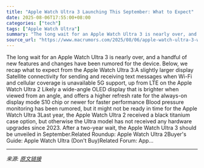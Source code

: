 ```yaml
---
title: "Apple Watch Ultra 3 Launching This September: What to Expect"
date: 2025-08-06T17:55:00+08:00
categories: ["tech"]
tags: ["Apple Watch Ultra"]
summary: "The long wait for an Apple Watch Ultra 3 is nearly over, and a handful of new features and changes have been rumored for the device. Below, we recap what to expect from the Apple Watch Ultra 3:A sligh"
source_url: "https://www.macrumors.com/2025/08/06/apple-watch-ultra-3-what-to-expect/"
---
```


The long wait for an Apple Watch Ultra 3 is nearly over, and a handful of new features and changes have been rumored for the device. Below, we recap what to expect from the Apple Watch Ultra 3:A slightly larger display Satellite connectivity for sending and receiving text messages when Wi-Fi and cellular coverage is unavailable 5G support, up from LTE on the Apple Watch Ultra 2 Likely a wide-angle OLED display that is brighter when viewed from an angle, and offers a higher refresh rate for the always-on display mode S10 chip or newer for faster performance Blood pressure monitoring has been rumored, but it might not be ready in time for the Apple Watch Ultra 3Last year, the Apple Watch Ultra 2 received a black titanium case option, but otherwise the Ultra model has not received any hardware upgrades since 2023. After a two-year wait, the Apple Watch Ultra 3 should be unveiled in September.Related Roundup: Apple Watch Ultra 2Buyer's Guide: Apple Watch Ultra (Don't Buy)Related Forum: App...

---

*来源: [原文链接](https://www.macrumors.com/2025/08/06/apple-watch-ultra-3-what-to-expect/)*

